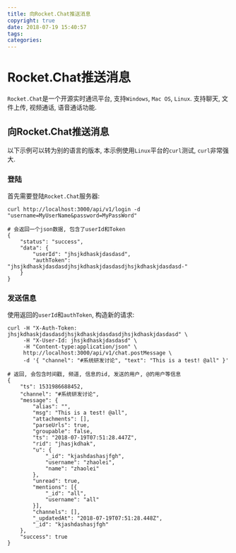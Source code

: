 ```yaml
---
title: 向Rocket.Chat推送消息
copyright: true
date: 2018-07-19 15:40:57
tags:
categories:
---
```


# Rocket.Chat推送消息

`Rocket.Chat`是一个开源实时通讯平台, 支持`Windows`, `Mac OS`, `Linux`. 支持聊天, 文件上传, 视频通话, 语音通话功能.

## 向Rocket.Chat推送消息

以下示例可以转为别的语言的版本, 本示例使用`Linux`平台的`curl`测试, `curl`非常强大.

### 登陆

首先需要登陆`Rocket.Chat`服务器:
```
curl http://localhost:3000/api/v1/login -d "username=MyUserName&password=MyPassWord"

# 会返回一个json数据, 包含了userId和Token
{
	"status": "success",
	"data": {
		"userId": "jhsjkdhaskjdasdasd",
		"authToken": "jhsjkdhaskjdasdasdjhsjkdhaskjdasdasdjhsjkdhaskjdasdasd-"
	}
}
```

### 发送信息

使用返回的`userId`和`authToken`, 构造新的请求:
```
curl -H "X-Auth-Token: jhsjkdhaskjdasdasdjhsjkdhaskjdasdasdjhsjkdhaskjdasdasd" \
     -H "X-User-Id: jhsjkdhaskjdasdasd" \
     -H "Content-type:application/json" \
     http://localhost:3000/api/v1/chat.postMessage \
     -d '{ "channel": "#系统研发讨论", "text": "This is a test! @all" }'

# 返回, 会包含时间戳, 频道, 信息的id, 发送的用户, @的用户等信息
{
	"ts": 1531986688452,
	"channel": "#系统研发讨论",
	"message": {
		"alias": "",
		"msg": "This is a test! @all",
		"attachments": [],
		"parseUrls": true,
		"groupable": false,
		"ts": "2018-07-19T07:51:28.447Z",
		"rid": "jhasjkdhak",
		"u": {
			"_id": "kjashdashasjfgh",
			"username": "zhaolei",
			"name": "zhaolei"
		},
		"unread": true,
		"mentions": [{
			"_id": "all",
			"username": "all"
		}],
		"channels": [],
		"_updatedAt": "2018-07-19T07:51:28.448Z",
		"_id": "kjashdashasjfgh"
	},
	"success": true
}
```
